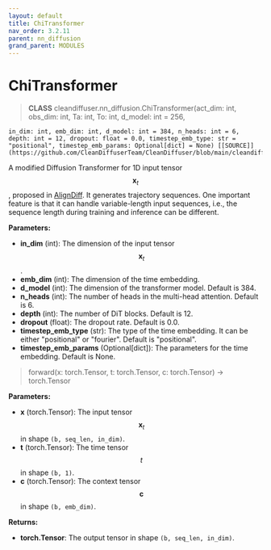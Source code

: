 ```yaml
---
layout: default
title: ChiTransformer
nav_order: 3.2.11
parent: nn_diffusion
grand_parent: MODULES
---
```


# **ChiTransformer**

> **CLASS** cleandiffuser.nn_diffusion.ChiTransformer(act_dim: int, obs_dim: int, Ta: int, To: int, d_model: int = 256,
    
    
    in_dim: int, emb_dim: int, d_model: int = 384, n_heads: int = 6, depth: int = 12, dropout: float = 0.0, timestep_emb_type: str = "positional", timestep_emb_params: Optional[dict] = None) [[SOURCE]](https://github.com/CleanDiffuserTeam/CleanDiffuser/blob/main/cleandiffuser/nn_diffusion/dit.py)

A modified Diffusion Transformer for 1D input tensor $$\bm x_t$$, proposed in [AlignDiff](https://arxiv.org/abs/2310.02054). It generates trajectory sequences. One important feature is that it can handle variable-length input sequences, i.e., the sequence length during training and inference can be different.

**Parameters:**
- **in_dim** (int): The dimension of the input tensor $$\bm x_t$$.
- **emb_dim** (int): The dimension of the time embedding.
- **d_model** (int): The dimension of the transformer model. Default is 384.
- **n_heads** (int): The number of heads in the multi-head attention. Default is 6.
- **depth** (int): The number of DiT blocks. Default is 12.
- **dropout** (float): The dropout rate. Default is 0.0.
- **timestep_emb_type** (str): The type of the time embedding. It can be either "positional" or "fourier". Default is "positional".
- **timestep_emb_params** (Optional[dict]): The parameters for the time embedding. Default is None.

> forward(x: torch.Tensor, t: torch.Tensor, c: torch.Tensor) -> torch.Tensor

**Parameters:**
- **x** (torch.Tensor): The input tensor $$\bm x_t$$ in shape `(b, seq_len, in_dim)`.
- **t** (torch.Tensor): The time tensor $$t$$ in shape `(b, 1)`.
- **c** (torch.Tensor): The context tensor $$\bm c$$ in shape `(b, emb_dim)`.

**Returns:**
- **torch.Tensor**: The output tensor in shape `(b, seq_len, in_dim)`.
